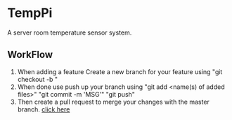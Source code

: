 # TempPi
A server room temperature sensor system.

## WorkFlow
1. When adding a feature Create a new branch for your feature using "git checkout -b <name of your new branch>"
2. When done use push up your branch using "git add <name(s) of added files>" "git commit -m 'MSG'" "git push"
3. Then create a pull request to merge your changes with the master branch. [click here](https://github.com/ccowmu/ccawmunity/compare) 
